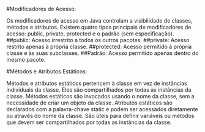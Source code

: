 #Modificadores de Acesso:

Os modificadores de acesso em Java controlam a visibilidade de classes, métodos e atributos.
Existem quatro tipos principais de modificadores de acesso: public, private, protected e o padrão (sem especificação).
##public: Acesso irrestrito a todos os outros pacotes.
##private: Acesso restrito apenas à própria classe.
##protected: Acesso permitido à própria classe e às suas subclasses.
##Padrão: Acesso permitido apenas dentro do mesmo pacote.


#Métodos e Atributos Estáticos:

Métodos e atributos estáticos pertencem à classe em vez de instâncias individuais da classe.
Eles são compartilhados por todas as instâncias da classe.
Métodos estáticos são invocados usando o nome da classe, sem a necessidade de criar um objeto da classe.
Atributos estáticos são declarados com a palavra-chave static e podem ser acessados diretamente ou através do nome da classe.
São úteis para definir variáveis ​​ou métodos que devem ser compartilhados por todas as instâncias da classe.
